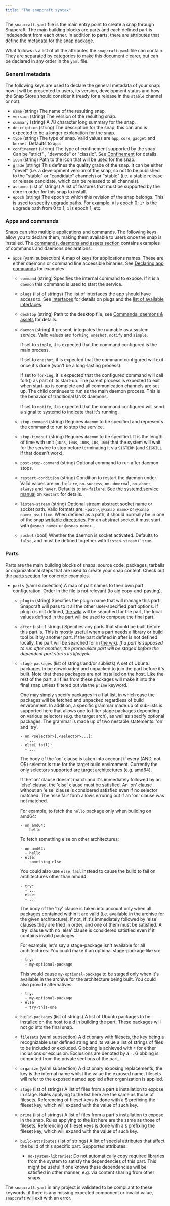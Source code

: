 ```yaml
---
title: "The snapcraft syntax"
---
```



The `snapcraft.yaml` file is the main entry point to create a snap through
Snapcraft. The main building blocks are parts and each defined part is
independent from each other. In addition to parts, there are attributes
that define the metadata for the snap package.

What follows is a list of all the attributes the `snapcraft.yaml` file can
contain. They are separated by categories to make this document clearer, but can be declared in any order in the `yaml` file.

### General metadata

The following keys are used to declare the general metadata of your snap: how it will be presented to users, its version, development status and how the Snap Store should consider it (ready for a release in the `stable` channel or not).

* `name` (string)
  The name of the resulting snap.
* `version` (string)
  The version of the resulting snap.
* `summary` (string)
  A 78 character long summary for the snap.
* `description` (string)
  The description for the snap, this can and is expected to be a longer
  explanation for the snap.
* `type` (string)
  The type of snap. Valid values are `app`, `core`, `gadget` and `kernel`. Defaults to `app`.
* `confinement` (string)
  The type of confinement supported by the snap. Can be "strict" , "devmode" or "classic". See [Confinement](/docs/reference/confinement) for details.
* `icon` (string)
  Path to the icon that will be used for the snap.
* `grade` (string)
  This defines the quality grade of the snap. It can be either "devel" (i.e.
  a development version of the snap, so not to be published to the "stable" or
  "candidate" channels) or "stable" (i.e. a stable release or release
  candidate, which can be released to all channels).
* `assumes` (list of strings)
  A list of features that must be supported by the core in order for this snap
  to install.
* `epoch` (string)
  The epoch to which this revision of the snap belongs. This is used to specify
  upgrade paths. For example, `0` is epoch 0; `1*` is the upgrade path from 0 to
  1; `1` is epoch 1, etc.

### Apps and commands

Snaps can ship multiple applications and commands. The following keys allow you to declare them, making them available to users once the snap is installed. The [commands, daemons and assets section](/docs/build-snaps/metadata) contains examples of commands and daemons declarations.

* `apps` (yaml subsection)
  A map of keys for applications names. These are either daemons or command line
  accessible binaries. See [Declaring app commands](/docs/build-snaps/metadata#declaring-app-commands) for examples.
    * `command` (string)
      Specifies the internal command to expose. If it is a `daemon` this
      command is used to start the service.
    * `plugs` (list of strings)
      The list of interfaces the app should have access to. See [Interfaces](/docs/core/interfaces) for details on plugs and the [list of available interfaces](/docs/reference/interfaces).
    * `desktop` (string)
       Path to the desktop file, see [Commands, daemons & assets](/docs/build-snaps/metadata#fixed-assets) for details.  
    * `daemon` (string)
      If present, integrates the runnable as a system service. Valid values are
      `forking`, `oneshot`, `notify` and `simple`.

      If set to `simple`, it is expected that the command configured is the main
      process.

      If set to `oneshot`, it is expected that the command configured
      will exit once it's done (won't be a long-lasting process).

      If set to `forking`, it is expected that the configured command will call
      fork() as part of its start-up. The parent process is expected to exit
      when start-up is complete and all communication channels are set up. The child continues to run as the main daemon process. This is the
      behavior of traditional UNIX daemons.

      If set to `notify`, it is expected that the command configured will send a signal to systemd to indicate that it's running.
    * `stop-command` (string)
      Requires `daemon` to be specified and represents the command to run to
      stop the service.
    * `stop-timeout` (string)
      Requires `daemon` to be specified. It is the length of time with unit (`10ns`, `10us`, `10ms`, `10s`, `10m`)
      that the system will wait for the service to stop before terminating it
      via `SIGTERM` (and `SIGKILL` if that doesn't work).
    * `post-stop-command` (string)
      Optional command to run after daemon stops.
    * `restart-condition` (string)
      Condition to restart the daemon under. Valid values are `on-failure`, `on-success`, `on-abnormal`, `on-abort`, `always` and `never`. Defaults to `on-failure`. See the [systemd.service manual](https://www.freedesktop.org/software/systemd/man/systemd.service.html#Restart=) on `Restart` for details.
    * `listen-stream` (string)
      Optional stream abstract socket name or socket path. Valid formats are: `<path>`, `@<snap name>` or `@<snap name>_<suffix>`. When defined as a path, it should normally be in one of the snap [writable directories](/docs/reference/confinement). For an abstract socket it must start with `@<snap name>` or `@<snap name>_`.
    * `socket` (bool)
      Whether the daemon is socket activated. Defaults to `false`, and must be defined together with `listen-stream` if `true`.

### Parts

Parts are the main building blocks of snaps: source code, packages, tarballs or organizational steps that are used to create your snap content. Check out the
[parts section](/docs/build-snaps/parts) for concrete examples.

* `parts` (yaml subsection)
  A map of part names to their own part configuration. Order in the file is
  not relevant (to aid copy-and-pasting).
    * `plugin` (string)
      Specifies the plugin name that will manage this part. Snapcraft will pass
      to it all the other user-specified part options. If plugin is not
      defined, [the wiki](https://wiki.ubuntu.com/Snappy/Parts) will be
      searched for the part, the local values defined in the part will be used
      to compose the final part.
    * `after` (list of strings)
      Specifies any parts that should be built before this part is. This is
      mostly useful when a part needs a library or build tool built by another
      part. If the part defined in after is not defined locally, the part will
      be searched for in [the wiki](https://wiki.ubuntu.com/Snappy/Parts).
      *If a part is supposed to run after another, the prerequisite part will
      be staged before the dependent part starts its lifecycle.*
    * `stage-packages` (list of strings and/or sublists)
      A set of Ubuntu packages to be downloaded and unpacked to join the part
      before it's built. Note that these packages are not installed on the host.
      Like the rest of the part, all files from these packages will make it into
      the final snap unless filtered out via the `prime` keyword.

      One may simply specify packages in a flat list, in which case the packages
      will be fetched and unpacked regardless of build environment. In addition,
      a specific grammar made up of sub-lists is supported here that allows one
      to filter stage packages depending on various selectors (e.g. the target
      arch), as well as specify optional packages. The grammar is made up of two
      nestable statements: 'on' and 'try'.

          - on <selector>[,<selector>...]:
            - ...
          - else[ fail]:
            - ...

      The body of the 'on' clause is taken into account if every (AND, not OR)
      selector is true for the target build environment. Currently the only
      selectors supported are target architectures (e.g. amd64).

      If the 'on' clause doesn't match and it's immediately followed by an
      'else' clause, the 'else' clause must be satisfied. An 'on' clause without
      an 'else' clause is considered satisfied even if no selector matched. The
      'else fail' form allows erroring out if an 'on' clause was not matched.

      For example, to fetch the `hello` package only when building on amd64:

          - on amd64:
            - hello

      To fetch something else on other architectures:

          - on amd64:
            - hello
          - else:
            - something-else

       You could also use `else fail` instead to cause the build to fail on
       architectures other than amd64.

          - try:
            - ...
          - else:
            - ...

      The body of the 'try' clause is taken into account only when all packages
      contained within it are valid (i.e. available in the archive for the given
      architecture). If not, if it's immediately followed by 'else' clauses they
      are tried in order, and one of them must be satisfied. A 'try' clause with
      no 'else' clause is considered satisfied even if it contains invalid
      packages.

      For example, let's say a stage-package isn't available for all
      architectures. You could make it an optional stage-package like so:

          - try:
            - my-optional-package

      This would cause `my-optional-package` to be staged only when it's
      available in the archive for the architecture being built. You could also
      provide alternatives:

          - try:
            - my-optional-package
          - else
            - try-this-one

    * `build-packages` (list of strings)
      A list of Ubuntu packages to be installed on the host to aid in building
      the part. These packages will not go into the final snap.
    * `filesets` (yaml subsection)
      A dictionary with filesets, the key being a recognizable user defined
      string and its value a list of strings of files to be included or
      excluded. Globbing is achieved with `*` for either inclusions or
      exclusion. Exclusions are denoted by a `-`. Globbing is computed from
      the private sections of the part.
    * `organize` (yaml subsection)
      A dictionary exposing replacements, the key is the internal name whilst
      the value the exposed name, filesets will refer to the exposed named
      applied after organization is applied.
    * `stage` (list of strings)
      A list of files from a part's installation to expose in stage. Rules
      applying to the list here are the same as those of filesets. Referencing
      of fileset keys is done with a $ prefixing the fileset key, which will
      expand with the value of such key.
    * `prime` (list of strings)
      A list of files from a part's installation to expose in the snap. Rules
      applying to the list here are the same as those of filesets. Referencing
      of fileset keys is done with a `$` prefixing the fileset key, which will
      expand with the value of such key.

    * `build-attributes` (list of strings)
      A list of special attributes that affect the build of this specific part. Supported attributes:

        * `no-system-libraries`: Do not automatically copy required libraries from the system to satisfy the dependencies of this part. This might be useful if one knows these dependencies will be satisfied in other manner, e.g. via content sharing from other snaps.

The `snapcraft.yaml` in any project is validated to be compliant to these
keywords, if there is any missing expected component or invalid value,
`snapcraft` will exit with an error.
